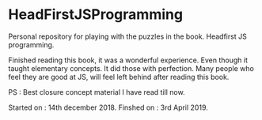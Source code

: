 # HeadFirstJSProgramming
Personal repository for playing with the puzzles in the book. Headfirst JS programming.

Finished reading this book, it was a wonderful experience. Even though it taught elementary concepts. It did those with perfection.
Many people who feel they are good at JS, will feel left behind after reading this book.

PS : Best closure concept material I have read till now.

Started on : 14th december 2018.
Finshed on : 3rd April 2019.
